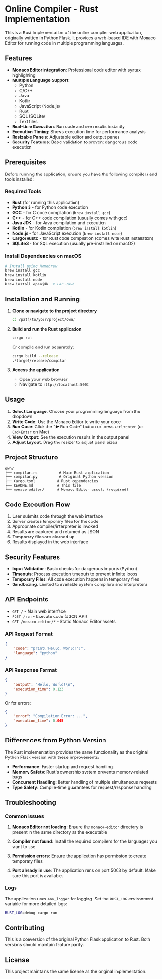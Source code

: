 # Online Compiler - Rust Implementation

This is a Rust implementation of the online compiler web application, originally written in Python Flask. It provides a web-based IDE with Monaco Editor for running code in multiple programming languages.

## Features

- **Monaco Editor Integration**: Professional code editor with syntax highlighting
- **Multiple Language Support**:
  - Python
  - C/C++
  - Java
  - Kotlin
  - JavaScript (Node.js)
  - Rust
  - SQL (SQLite)
  - Text files
- **Real-time Execution**: Run code and see results instantly
- **Execution Timing**: Shows execution time for performance analysis
- **Resizable Panels**: Adjustable editor and output panes
- **Security Features**: Basic validation to prevent dangerous code execution

## Prerequisites

Before running the application, ensure you have the following compilers and tools installed:

### Required Tools
- **Rust** (for running this application)
- **Python 3** - for Python code execution
- **GCC** - for C code compilation (`brew install gcc`)
- **G++** - for C++ code compilation (usually comes with gcc)
- **Java JDK** - for Java compilation and execution
- **Kotlin** - for Kotlin compilation (`brew install kotlin`)
- **Node.js** - for JavaScript execution (`brew install node`)
- **Cargo/Rustc** - for Rust code compilation (comes with Rust installation)
- **SQLite3** - for SQL execution (usually pre-installed on macOS)

### Install Dependencies on macOS
```bash
# Install using Homebrew
brew install gcc
brew install kotlin
brew install node
brew install openjdk  # For Java
```

## Installation and Running

1. **Clone or navigate to the project directory**
   ```bash
   cd /path/to/your/project/own/
   ```

2. **Build and run the Rust application**
   ```bash
   cargo run
   ```
   
   Or compile and run separately:
   ```bash
   cargo build --release
   ./target/release/compilar
   ```

3. **Access the application**
   - Open your web browser
   - Navigate to `http://localhost:5003`

## Usage

1. **Select Language**: Choose your programming language from the dropdown
2. **Write Code**: Use the Monaco Editor to write your code
3. **Run Code**: Click the "▶ Run Code" button or press `Ctrl+Enter` (or `Cmd+Enter` on Mac)
4. **View Output**: See the execution results in the output panel
5. **Adjust Layout**: Drag the resizer to adjust panel sizes

## Project Structure

```
own/
├── compilar.rs          # Main Rust application
├── compilar.py          # Original Python version  
├── Cargo.toml          # Rust dependencies
├── README.md           # This file
└── monaco-editor/      # Monaco Editor assets (required)
```

## Code Execution Flow

1. User submits code through the web interface
2. Server creates temporary files for the code
3. Appropriate compiler/interpreter is invoked
4. Results are captured and returned as JSON
5. Temporary files are cleaned up
6. Results displayed in the web interface

## Security Features

- **Input Validation**: Basic checks for dangerous imports (Python)
- **Timeouts**: Process execution timeouts to prevent infinite loops
- **Temporary Files**: All code execution happens in temporary files
- **Sandboxing**: Limited to available system compilers and interpreters

## API Endpoints

- `GET /` - Main web interface
- `POST /run` - Execute code (JSON API)
- `GET /monaco-editor/*` - Static Monaco Editor assets

### API Request Format
```json
{
    "code": "print('Hello, World!')",
    "language": "python"
}
```

### API Response Format
```json
{
    "output": "Hello, World!\n",
    "execution_time": 0.123
}
```

Or for errors:
```json
{
    "error": "Compilation Error: ...",
    "execution_time": 0.045
}
```

## Differences from Python Version

The Rust implementation provides the same functionality as the original Python Flask version with these improvements:

- **Performance**: Faster startup and request handling
- **Memory Safety**: Rust's ownership system prevents memory-related bugs
- **Concurrent Handling**: Better handling of multiple simultaneous requests
- **Type Safety**: Compile-time guarantees for request/response handling

## Troubleshooting

### Common Issues

1. **Monaco Editor not loading**: Ensure the `monaco-editor` directory is present in the same directory as the executable

2. **Compiler not found**: Install the required compilers for the languages you want to use

3. **Permission errors**: Ensure the application has permission to create temporary files

4. **Port already in use**: The application runs on port 5003 by default. Make sure this port is available.

### Logs
The application uses `env_logger` for logging. Set the `RUST_LOG` environment variable for more detailed logs:
```bash
RUST_LOG=debug cargo run
```

## Contributing

This is a conversion of the original Python Flask application to Rust. Both versions should maintain feature parity.

## License

This project maintains the same license as the original implementation.
